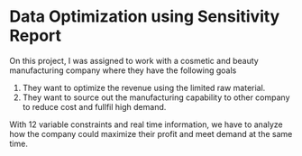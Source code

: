 # Data Optimization using Sensitivity Report
On this project, I was assigned to work with a cosmetic and beauty manufacturing company where they have the following goals
1. They want to optimize the revenue using the limited raw material.
2. They want to source out the manufacturing capability to other company to reduce cost and fullfil high demand.


With 12 variable constraints and real time information, we have to analyze how the company could maximize their profit and meet demand at the same time.
